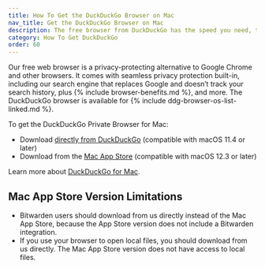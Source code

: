 ```yaml
---
title: How To Get the DuckDuckGo Browser on Mac
nav_title: Get the DuckDuckGo Browser on Mac
description: The free browser from DuckDuckGo has the speed you need, the features you expect, and comes packed with our best-in-class privacy protections.
category: How To Get DuckDuckGo
order: 60
---
```


Our free web browser is a privacy-protecting alternative to Google Chrome and other browsers. It comes with seamless privacy protection built-in, including our search engine that replaces Google and doesn’t track your search history, plus {% include browser-benefits.md %}, and more. The DuckDuckGo browser is available for {% include ddg-browser-os-list-linked.md %}. 

To get the DuckDuckGo Private Browser for Mac:

-   Download [directly from DuckDuckGo](http://duckduckgo.com/mac) (compatible with macOS 11.4 or later)
-   Download from the [Mac App Store](https://apps.apple.com/us/app/duckduckgo-private-browser/id663592361) (compatible with macOS 12.3 or later)  

Learn more about [DuckDuckGo for Mac](https://spreadprivacy.com/duckduckgo-for-mac-open-beta/).


## Mac App Store Version Limitations

- Bitwarden users should download from us directly instead of the Mac App Store, because the App Store version does not include a Bitwarden integration.
- If you use your browser to open local files, you should download from us directly. The Mac App Store version does not have access to local files.